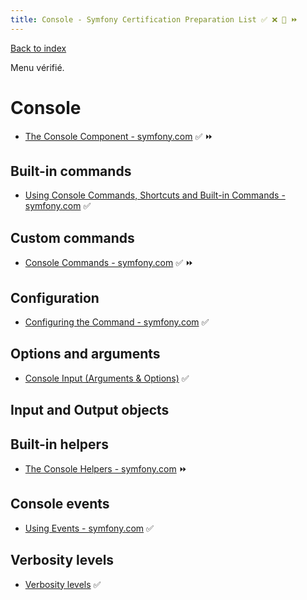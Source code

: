 ```yaml
---
title: Console - Symfony Certification Preparation List ✅ ❌ 🌈 ⏩
---
```

[Back to index](../readme.md#table-of-contents)

Menu vérifié.

# Console
- [The Console Component - symfony.com](https://symfony.com/doc/5.0/components/console.html) ✅ ⏩ 

## Built-in commands
- [Using Console Commands, Shortcuts and Built-in Commands - symfony.com](https://symfony.com/doc/5.0/components/console/usage.html) ✅ 

## Custom commands
- [Console Commands - symfony.com](https://symfony.com/doc/5.0/console.html) ✅ ⏩

## Configuration
- [Configuring the Command - symfony.com](https://symfony.com/doc/5.0/console.html#configuring-the-command) ✅ 

## Options and arguments
- [Console Input (Arguments & Options)](https://symfony.com/doc/5.0/console/input.html) ✅

## Input and Output objects

## Built-in helpers
- [The Console Helpers - symfony.com](https://symfony.com/doc/5.0/components/console/helpers/index.html) ⏩ 

## Console events
- [Using Events - symfony.com](https://symfony.com/doc/5.0/components/console/events.html) ✅

## Verbosity levels
- [Verbosity levels](https://symfony.com/doc/5.0/console/verbosity.html) ✅
